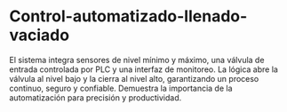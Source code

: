 # Control-automatizado-llenado-vaciado
El sistema integra sensores de nivel mínimo y máximo, una válvula de entrada controlada por PLC y una interfaz de monitoreo. La lógica abre la válvula al nivel bajo y la cierra al nivel alto, garantizando un proceso continuo, seguro y confiable. Demuestra la importancia de la automatización para precisión y productividad.
